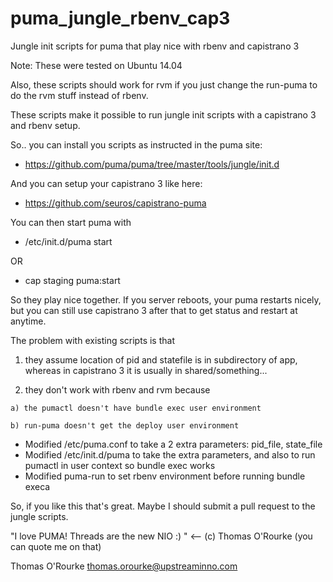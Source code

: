 puma_jungle_rbenv_cap3
======================

Jungle init scripts for puma that play nice with rbenv and capistrano 3

Note: These were tested on Ubuntu 14.04

Also, these scripts should work for rvm if you just change the run-puma to do the rvm stuff instead of rbenv.

These scripts make it possible to run jungle init scripts with a capistrano 3 and rbenv setup.

So.. you can install you scripts as instructed in the puma site:
* https://github.com/puma/puma/tree/master/tools/jungle/init.d

And you can setup your capistrano 3 like here:
* https://github.com/seuros/capistrano-puma


You can then start puma with
* /etc/init.d/puma start

OR
* cap staging puma:start
	
So they play nice together. If you server reboots, your puma restarts nicely, but you can still use capistrano 3 after that to get status and restart at anytime.


The problem with existing scripts is that
  1) they assume location of pid and statefile is in subdirectory of app, whereas in capistrano 3 it is usually in shared/something...
  
  2) they don't work with rbenv and rvm because

	a) the pumactl doesn't have bundle exec user environment

	b) run-puma doesn't get the deploy user environment

* Modified /etc/puma.conf to take a 2 extra parameters: pid_file, state_file
* Modified /etc/init.d/puma to take the extra parameters, and also to run pumactl in user context so bundle exec works
* Modified puma-run to set rbenv environment before running bundle execa


So, if you like this that's great. Maybe I should submit a pull request to the jungle scripts.

"I love PUMA! Threads are the new NIO :) " <-- (c) Thomas O'Rourke (you can quote me on that)

Thomas O'Rourke
<thomas.orourke@upstreaminno.com>
